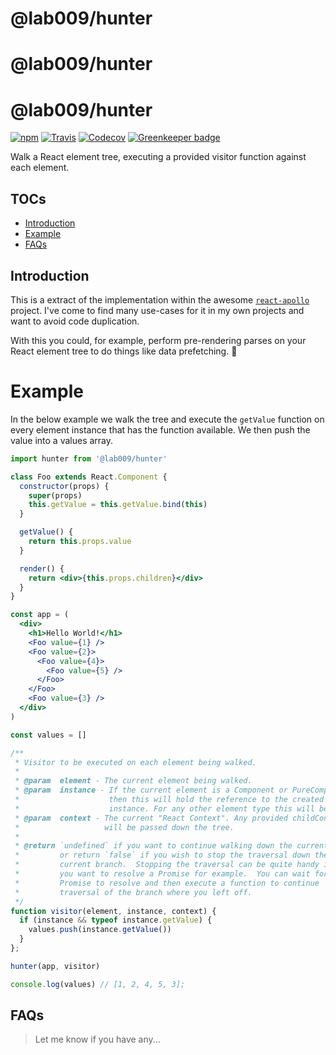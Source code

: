 # @lab009/hunter
# @lab009/hunter
# @lab009/hunter

[![npm](https://img.shields.io/npm/v/@lab009/hunter.svg?style=flat-square)](http://npm.im/@lab009/hunter)
[![Travis](https://img.shields.io/travis/lab009/hunter.svg?style=flat-square)](https://travis-ci.org/lab009/hunter)
[![Codecov](https://img.shields.io/codecov/c/github/lab009/hunter.svg?style=flat-square)](https://codecov.io/github/lab009/hunter)
[![Greenkeeper badge](https://badges.greenkeeper.io/lab009/hunter.svg)](https://greenkeeper.io/)

Walk a React element tree, executing a provided visitor function against each element.

## TOCs

  - [Introduction](#introduction)
  - [Example](#example)
  - [FAQs](#faqs)

## Introduction

This is a extract of the implementation within the awesome [`react-apollo`](https://github.com/apollostack/react-apollo) project. I've come to find many use-cases for it in my own projects and want to avoid code duplication.

With this you could, for example, perform pre-rendering parses on your React element tree to do things like data prefetching. 🤛

# Example

In the below example we walk the tree and execute the `getValue` function on every element instance that has the function available.  We then push the value into a values array.

```jsx
import hunter from '@lab009/hunter'

class Foo extends React.Component {
  constructor(props) {
    super(props)
    this.getValue = this.getValue.bind(this)
  }

  getValue() {
    return this.props.value
  }

  render() {
    return <div>{this.props.children}</div>
  }
}

const app = (
  <div>
    <h1>Hello World!</h1>
    <Foo value={1} />
    <Foo value={2}>
      <Foo value={4}>
        <Foo value={5} />
      </Foo>
    </Foo>
    <Foo value={3} />
  </div>
)

const values = []

/**
 * Visitor to be executed on each element being walked.
 *
 * @param  element - The current element being walked.
 * @param  instance - If the current element is a Component or PureComponent
 *                    then this will hold the reference to the created
 *                    instance. For any other element type this will be null.
 * @param  context - The current "React Context". Any provided childContexTypes
 *                   will be passed down the tree.
 *
 * @return `undefined` if you want to continue walking down the current branch,
 *         or return `false` if you wish to stop the traversal down the
 *         current branch.  Stopping the traversal can be quite handy if
 *         you want to resolve a Promise for example.  You can wait for the
 *         Promise to resolve and then execute a function to continue
 *         traversal of the branch where you left off.
 */
function visitor(element, instance, context) {
  if (instance && typeof instance.getValue) {
    values.push(instance.getValue())
  }
};

hunter(app, visitor)

console.log(values) // [1, 2, 4, 5, 3];
```

## FAQs

> Let me know if you have any...
